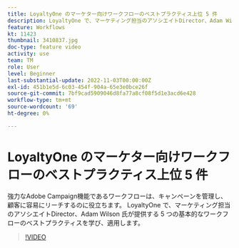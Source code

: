 ```yaml
---
title: LoyaltyOne のマーケター向けワークフローのベストプラクティス上位 5 件
description: LoyaltyOne で、マーケティング担当のアソシエイトDirector、Adam Wilson 氏が提供する 5 つの基本的なワークフローのベストプラクティスを学び、適用します。
feature: Workflows
kt: 11423
thumbnail: 3410837.jpg
doc-type: feature video
activity: use
team: TM
role: User
level: Beginner
last-substantial-update: 2022-11-03T00:00:00Z
exl-id: 451b1e5d-6c03-454f-904a-65e3e0bce26f
source-git-commit: 7bf9cad5909046d8fa77a8cf08f5d1e3acd6e428
workflow-type: tm+mt
source-wordcount: '69'
ht-degree: 0%

---
```


# LoyaltyOne のマーケター向けワークフローのベストプラクティス上位 5 件

強力なAdobe Campaign機能であるワークフローは、キャンペーンを管理し、顧客に容易にリーチするのに役立ちます。 LoyaltyOne で、マーケティング担当のアソシエイトDirector、Adam Wilson 氏が提供する 5 つの基本的なワークフローのベストプラクティスを学び、適用します。

>[!VIDEO](https://video.tv.adobe.com/v/3410837?quality=12)
